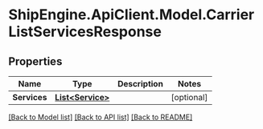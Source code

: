 # ShipEngine.ApiClient.Model.CarrierListServicesResponse
## Properties

Name | Type | Description | Notes
------------ | ------------- | ------------- | -------------
**Services** | [**List&lt;Service&gt;**](Service.md) |  | [optional] 

[[Back to Model list]](../README.md#documentation-for-models) [[Back to API list]](../README.md#documentation-for-api-endpoints) [[Back to README]](../README.md)

